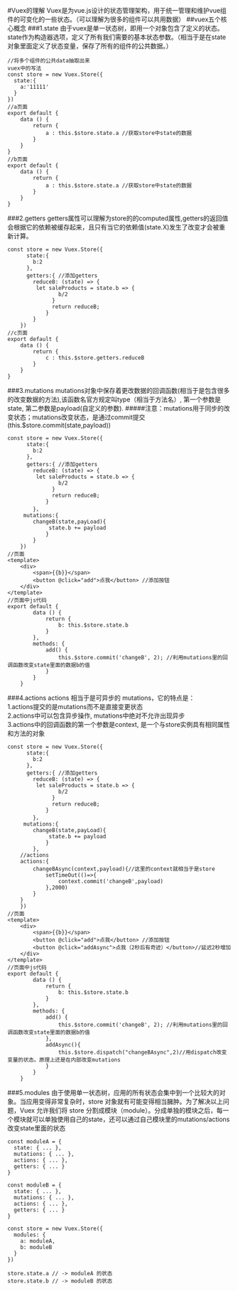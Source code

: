#Vuex的理解
Vuex是为vue.js设计的状态管理架构，用于统一管理和维护vue组件的可变化的一些状态。（可以理解为很多的组件可以共用数据）
##vuex五个核心概念
###1.state
由于vuex是单一状态树，即用一个对象包含了定义的状态。state作为构造器选项，定义了所有我们需要的基本状态参数。（相当于是在state对象里面定义了状态变量，保存了所有的组件的公共数据。）
	
	//将多个组件的公共data抽取出来  
	vuex中的写法
	const store = new Vuex.Store({
	  state:{ 
	    a:'11111'
	  }
	})
	//a页面
	export default {
	    data () {
	        return {
	            a : this.$store.state.a //获取store中state的数据
	        }
	    }
	}
	//b页面
	export default {
	    data () {
	        return {
	            a : this.$store.state.a //获取store中state的数据
	        }
	    }
	}
###2.getters
getters属性可以理解为store的的computed属性,getters的返回值会根据它的依赖被缓存起来，且只有当它的依赖值(state.X)发生了改变才会被重新计算。

    const store = new Vuex.Store({
	      state:{
		    b:2
	      },
	      getters:{ //添加getters
		    reduceB: (state) => {
		     let saleProducts = state.b => {
			    	b/2
			      }
			      return reduceB;
			    }
			}
	    })
	//c页面
	export default {
	    data () {
	        return {
	            c : this.$store.getters.reduceB 
	        }
	    }
	}
###3.mutations
mutations对象中保存着更改数据的回调函数(相当于是包含很多的改变数据的方法),该函数名官方规定叫type（相当于方法名）, 第一个参数是state, 第二参数是payload(自定义的参数).
#####注意：mutations用于同步的改变状态；mutations改变状态，是通过commit提交(this.$store.commit(state,payload))

 	const store = new Vuex.Store({
	      state:{
		    b:2
	      },
	      getters:{ //添加getters
		    reduceB: (state) => {
		     let saleProducts = state.b => {
			    	b/2
			      }
			      return reduceB;
			    }
			}，
		 mutations:{
			changeB(state,payLoad){
				 state.b += payload
				}
			}
	    })
	//页面
	<template>
		<div>
			<span>{{b}}</span>
			<button @click="add">点我</button> //添加按钮
		</div>
	</template>
	//页面中js代码
	export default {
		    data () {
		        return {
		            b: this.$store.state.b
		        }
		    },
		    methods: {
		        add() {
		            this.$store.commit('changeB', 2); //利用mutations里的回调函数改变state里面的数据b的值
		        }
		    }
		}

###4.actions
actions 相当于是可异步的 mutations，它的特点是：   
1.actions提交的是mutations而不是直接变更状态   
2.actions中可以包含异步操作, mutations中绝对不允许出现异步   
3.actions中的回调函数的第一个参数是context, 是一个与store实例具有相同属性和方法的对象
 	
	const store = new Vuex.Store({
	      state:{
		    b:2
	      },
	      getters:{ //添加getters
		    reduceB: (state) => {
		     let saleProducts = state.b => {
			    	b/2
			      }
			      return reduceB;
			    }
			}，
		 mutations:{
			changeB(state,payLoad){
				 state.b += payload
				}
			},
		//actions
		actions:{
			changeBAsync(context,payload){//这里的context就相当于是store
				setTimeOut(()=>{
					context.commit('changeB',payload)
				},2000)
			}
		}
	    })
	//页面
	<template>
		<div>
			<span>{{b}}</span>
			<button @click="add">点我</button> //添加按钮
			<button @click="addAsync">点我（2秒后有奇迹）</button>//延迟2秒增加
		</div>
	</template>
	//页面中js代码
	export default {
		    data () {
		        return {
		            b: this.$store.state.b
		        }
		    },
		    methods: {
		        add() {
		            this.$store.commit('changeB', 2); //利用mutations里的回调函数改变state里面的数据b的值
		        },
				addAsync(){
					this.$store.dispatch("changeBAsync",2)//用dispatch改变变量的状态。原理上还是在内部改变mutations
				}
		    }
		}

###5.modules
由于使用单一状态树，应用的所有状态会集中到一个比较大的对象。当应用变得非常复杂时，store 对象就有可能变得相当臃肿。为了解决以上问题，Vuex 允许我们将 store 分割成模块（module）。分成单独的模块之后，每一个模块就可以单独使用自己的state，还可以通过自己模块里的mutations/actions改变state里面的状态

    const moduleA = {
      state: { ... },
      mutations: { ... },
      actions: { ... },
      getters: { ... }
    }
    
    const moduleB = {
      state: { ... },
      mutations: { ... },
      actions: { ... },
	  getters: { ... }
    } 

    const store = new Vuex.Store({
      modules: {
	    a: moduleA,
	    b: moduleB
      }
    })
    
    store.state.a // -> moduleA 的状态
    store.state.b // -> moduleB 的状态
